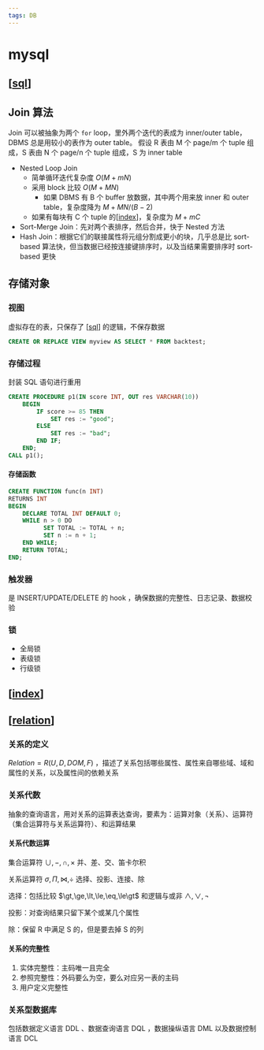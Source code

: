 ```yaml
---
tags: DB
---
```

# mysql

## [[sql]]

## Join 算法

Join 可以被抽象为两个 `for` loop，里外两个迭代的表成为 inner/outer table，DBMS 总是用较小的表作为 outer table。
假设 R 表由 M 个 page/m 个 tuple 组成，S 表由 N 个 page/n 个 tuple 组成，S 为 inner table

- Nested Loop Join
  - 简单循环迭代复杂度 $O(M+mN)$
  - 采用 block 比较 $O(M+MN)$
    - 如果 DBMS 有 B 个 buffer 放数据，其中两个用来放 inner 和 outer table，复杂度降为 $M+MN/(B-2)$
  - 如果有每块有 C 个 tuple 的[[index]]，复杂度为 $M+mC$
- Sort-Merge Join：先对两个表排序，然后合并，快于 Nested 方法
- Hash Join：根据它们的联接属性将元组分割成更小的块，几乎总是比 sort-based  算法快，但当数据已经按连接键排序时，以及当结果需要排序时 sort-based 更快

## 存储对象

### 视图

虚拟存在的表，只保存了 [[sql]] 的逻辑，不保存数据

```sql
CREATE OR REPLACE VIEW myview AS SELECT * FROM backtest;
```

### 存储过程

封装 SQL 语句进行重用

```sql
CREATE PROCEDURE p1(IN score INT, OUT res VARCHAR(10))
    BEGIN
        IF score >= 85 THEN
            SET res := "good";
        ELSE
            SET res := "bad";
        END IF;
    END;
CALL p1();
```

#### 存储函数

```sql
CREATE FUNCTION func(n INT)
RETURNS INT
BEGIN
    DECLARE TOTAL INT DEFAULT 0;
    WHILE n > 0 DO
          SET TOTAL := TOTAL + n;
          SET n := n + 1;
    END WHILE;
    RETURN TOTAL;
END;
```

### 触发器

是 INSERT/UPDATE/DELETE 的 hook ，确保数据的完整性、日志记录、数据校验

### 锁

- 全局锁
- 表级锁
- 行级锁

## [[index]]

## [[relation]]

### 关系的定义

$Relation=R(U,D,DOM,F)$ ，描述了关系包括哪些属性、属性来自哪些域、域和属性的关系，以及属性间的依赖关系

### 关系代数

抽象的查询语言，用对关系的运算表达查询，要素为：运算对象（关系）、运算符（集合运算符与关系运算符）、和运算结果

#### 关系代数运算

集合运算符 $\cup,-,\cap,\times$ 并、差、交、笛卡尔积

关系运算符 $\sigma,\Pi,\Join,\div$ 选择、投影、连接、除

选择：包括比较 $\gt,\ge,\lt,\le,\eq,\le\gt$ 和逻辑与或非 $\land, \lor, \neg$

投影：对查询结果只留下某个或某几个属性

除：保留 R 中满足 S 的，但是要去掉 S 的列

#### 关系的完整性

1. 实体完整性：主码唯一且完全
2. 参照完整性：外码要么为空，要么对应另一表的主码
3. 用户定义完整性

### 关系型数据库

包括数据定义语言 DDL 、数据查询语言 DQL ，数据操纵语言 DML 以及数据控制语言 DCL

[//begin]: # "Autogenerated link references for markdown compatibility"
[sql]: sql.md "mysql"
[index]: <../database systems/index.md> "索引"
[relation]: <../database systems/relation.md> "关系模型"
[//end]: # "Autogenerated link references"

